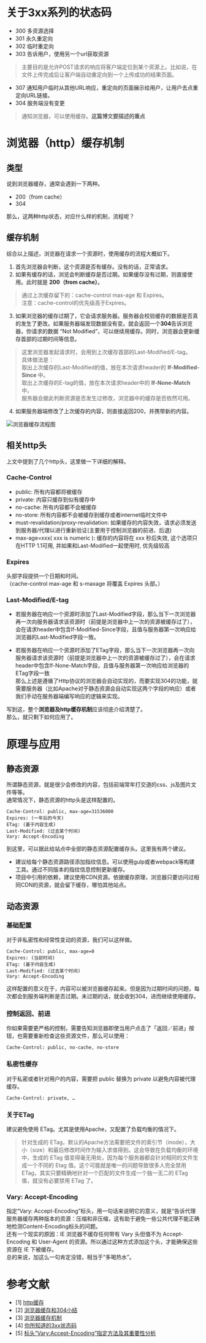 # 关于3xx系列的状态码
* 300 多资源选择
* 301 永久重定向
* 302 临时重定向
* 303 告诉用户，使用另一个url获取资源
> 主要目的是允许POST请求的响应将客户端定位到某个资源上。比如说，在文件上传完成后让客户端自动重定向到一个上传成功的结果页面。
* 307 通知用户临时从其他URL响应，重定向的页面展示给用户，让用户去点重定向URL链接。
* 304 服务端没有变更
> 通知浏览器，可以使用缓存。**这篇博文要描述的重点**

# 浏览器（http）缓存机制

## 类型
说到浏览器缓存，通常会遇到一下两种。
* 200（from cache）
* 304      

那么，这两种http状态，对应什么样的机制，流程呢？

## 缓存机制
综合以上描述，浏览器在请求一个资源时，使用缓存的流程大概如下。
1. 首先浏览器会判断，这个资源是否有缓存。没有的话，正常请求。    
2. 如果有缓存的话，浏览会判断缓存是否过期。如果缓存没有过期，则直接使用。此时就是 **200（from cache）**。
>  通过上次缓存留下的：cache-control max-age 和 Expires。     
   注意：cache-control的优先级高于Expires。
3. 如果浏览器的缓存过期了，它会请求服务器。服务器会校验缓存的数据是否真的发生了更改。如果服务器端发现数据没有变。就会返回一个**304**告诉浏览器，你请求的数据 “Not Modified”，可以继续用缓存。同时，浏览器会更新缓存首部的过期时间等信息。
>  这里浏览器发起请求时，会用到上次缓存首部的Last-Modified/E-tag。       
具体做法是：        
取出上次缓存的Last-Modified的值，放在本次请求header的 **If-Modified-Since** 中。     
取出上次缓存的E-tag的值，放在本次请求header中的 **If-None-Match** 中。      
服务器会据此判断资源是否发生过修改，浏览器中的缓存是否依然可用。
4. 如果服务器端修改了上次缓存的内容，则直接返回200，并携带新的内容。

![浏览器缓存流程图](/images/cache.png)

## 相关http头
上文中提到了几个http头，这里做一下详细的解释。     
### **Cache-Control**
* public: 所有内容都将被缓存
* private: 内容只缓存到似有缓存中
* no-cache: 所有内容都不会被缓存
* no-store: 所有内容都不会被缓存到缓存或者internet临时文件中
* must-revalidation/proxy-revalidation: 如果缓存的内容失效，请求必须发送到服务器/代理以进行重新验证(主要用于控制浏览器的前进、后退)
* max-age=xxx( xxx is numeric ): 缓存的内容将在 xxx 秒后失效, 这个选项只在HTTP 1.1可用, 并如果和Last-Modified一起使用时, 优先级较高
### **Expires**
头部字段提供一个日期和时间。    
（cache-control max-age 和 s-maxage 将覆盖 Expires 头部。）
### **Last-Modified/E-tag**
* 若服务器在响应一个资源时添加了Last-Modified字段，那么当下一次浏览器再一次向服务器请求该资源时（前提是浏览器中上一次的资源被缓存过了），会在请求header中包含If-Modified-Since字段，且值与服务器第一次响应给浏览器的Last-Modified字段一致。

* 若服务器在响应一个资源时添加了ETag字段，那么当下一次浏览器再一次向服务器请求该资源时（前提是浏览器中上一次的资源被缓存过了），会在请求header中包含If-None-Match字段，且值与服务器第一次响应给浏览器的ETag字段一致     
那么上述是遵循了Http协议的浏览器会自动实现的，而要实现304的功能，就需要服务器（比如Apache对于静态资源会自动实现这两个字段的响应）或者我们手动在服务器端编写响应的逻辑来实现。


写到这，整个**浏览器及http缓存机制**应该彻底介绍清楚了。     
那么，就只剩下如何应用了。   
      

# 原理与应用
## 静态资源
所谓静态资源，就是很少会修改的内容，包括前端常年打交道的css、js及图片文件等等。    
通常情况下，静态资源的http头是这样配置的。
```
Cache-Control: public, max-age=31536000
Expires: (一年后的今天)
ETag: (基于内容生成)
Last-Modified: (过去某个时间)
Vary: Accept-Encoding
```
到这里，可以据此给站点中全部的静态资源配置缓存头。这里我有两个建议。    
* 建议给每个静态资源路径添加指纹信息。可以使用gulp或者webpack等构建工具。通过不同版本的指纹信息控制更新缓存。
* 项目中引用的依赖，建议使用CDN资源。依据缓存原理，浏览器只要访问过相同CDN的资源，就会留下缓存，哪怕其他站点。


## 动态资源
### **基础配置**

对于非私密性和经常性变动的资源，我们可以这样做。
```
Cache-Control: public, max-age=0
Expires: (当前时间)
ETag: (基于内容生成)
Last-Modified: (过去某个时间)
Vary: Accept-Encoding
```
这样配置的意义在于，内容可以被浏览器缓存起来。但是因为过期时间的问题，每次都会到服务端判断是否过期。未过期的话，就会收到304，进而继续使用缓存。     

### **控制返回、前进**
你如果需要更严格的控制，需要告知浏览器即使当用户点击了「返回／前进」按钮，也需要重新检查这些资源文件，那么可以使用：
```
Cache-Control: public, no-cache, no-store
```

### **私密性缓存**
对于私密或者针对用户的内容，需要把 public 替换为 private 以避免内容被代理缓存。
```
Cache-Control: private, …
```

### **关于ETag**
建议避免使用 ETag。尤其是使用Apache，又配置了负载均衡的情况下。       
> 针对生成的 ETag，默认的Apache方法需要把文件的索引节（inode），大小（size）和最后修改时间作为输入求值得到。这会导致在负载均衡的环境中，生成的 ETag 值变得毫无用处，因为每个服务器都会针对相同的文件生成一个不同的 Etag 值。这个可能就是唯一的问题导致很多人完全禁用 ETag，其实只要精确地针对一个匹配的文件生成一个独一无二的 ETag 值，就没有必要禁用 ETag 了。

### **Vary: Accept-Encoding**
指定“Vary: Accept-Encoding”标头，用一句话来说明它的意义，就是“告诉代理服务器缓存两种版本的资源：压缩和非压缩，这有助于避免一些公共代理不能正确地检测Content-Encoding标头的问题。     
还有一个现实的原因：IE 浏览器不缓存任何带有 Vary 头但值不为 Accept-Encoding 和 User-Agent 的资源。所以通过这种方式添加这个头，才能确保这些资源在 IE 下被缓存。    
总的来说，加这么一句肯定没错，相当于“多喝热水”。
## 

# 参考文献
* [1] [http缓存](https://aotu.io/notes/2016/09/22/http-caching/)
* [2] [浏览器缓存和304小结](https://www.cnblogs.com/168dongze/p/3641416.html)
* [3] [浏览器缓存机制](http://www.laruence.com/2010/03/05/1332.html?cp=2#comment-6618)
* [4] [你所知道的3xx状态码](https://aotu.io/notes/2016/01/28/3xx-of-http-status/)
* [5] [标头“Vary:Accept-Encoding”指定方法及其重要性分析](http://www.webkaka.com/blog/archives/how-to-set-Vary-Accept-Encoding-header.html)
